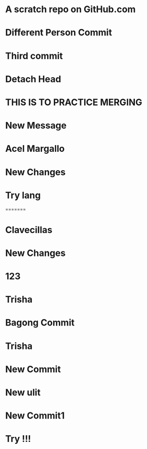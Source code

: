 # A scratch repo on GitHub.com
# Different Person Commit
# Third commit
# Detach Head
# THIS IS TO PRACTICE MERGING
# New Message
# Acel Margallo
# New Changes 
# Try lang
=======
# Clavecillas
# New Changes 
# 123
# Trisha
# Bagong Commit
# Trisha
# New Commit
# New ulit
# New Commit1
# Try !!!
